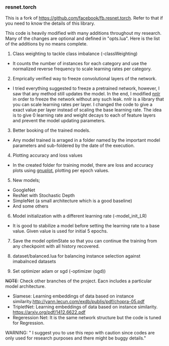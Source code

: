 <h3>resnet.torch</h3>

This is a fork of https://github.com/facebook/fb.resnet.torch. Refer to that if you need to know the details of this library.

This code is heavily modified with many additions throughout my research. Many of the changes are optional and defined in "opts.lua". Here is the list of the additions by no means complete.

1. Class weighting to tackle class imbalance (-classWeighting)
  - It counts the number of instances for each category and use the normalized reverse frequency to scale learning rates per category.
  
2. Emprically verified way to freeze convolutional layers of the network.
  - I tried everything suggested to freeze a pretrained network, however, I saw that any method still updates the model. In the end, I modified [nnlr](https://github.com/gpleiss/nnlr) in order to freeze the network without any such leak. nnlr is a library that you can scale learning rates per layer. I changed the code to give a exact value per layer instead of scaling the base learning rate. The idea is to give 0 learning rate and weight decays to each of feature layers and prevent the model updating parameters.
  
3. Better booking of the trained models. 
  - Any model trained is arraged in a folder named by the important model parameters and sub-foldered by the date of the execution.
  
4. Plotting accuracy and loss values 
  - In the created folder for training model, there are loss and accuracy plots using [gnuplot](https://github.com/torch/gnuplot), plotting per epoch values.
  
5. New models;
  - GoogleNet
  - ResNet with Stochastic Depth
  - SimpleNet (a small architecture which is a good baseline)
  - And some others
  
6. Model initialization with a different learning rate (-model_init_LR)
  - It is good to stabilize a model before setting the learning rate to a base value. Given value is used for initial 5 epochs.
  
7. Save the model optimState so that you can continue the training from any checkpoint with all history recovered.

8. dataset/balanced.lua for balancing instance selection against imabalnced datasets

9. Set optimizer adam or sgd (-optimizer (sgd))


<s>NOTE</s>: Check other branches of the project. Eacn includes a particular model architecture.

- Siamese: Learning embeddings of data based on instance similarity.http://yann.lecun.com/exdb/publis/pdf/chopra-05.pdf
- TripletNet: Learning embeddings of data based on instance similarity. https://arxiv.org/pdf/1412.6622.pdf
- Regeression Net: It is the same network structure but the code is tuned for Regression.

WARNING: " I suggest you to use this repo with caution since codes are only used for research purposes and there might be buggy details."
